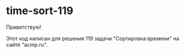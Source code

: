 # time-sort-119

Приветствую!

Этот код написан для решения 119 задачи "Сортировка времени" на сайте "acmp.ru".
